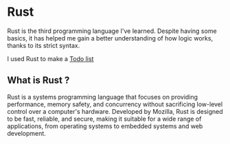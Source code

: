 # Rust <Badge type="tip" text="R" />

Rust is the third programming language I've learned. Despite having some basics, it has helped me gain a better
understanding of how logic works, thanks to its strict syntax.

I used Rust to make a [Todo list](../projects/rust-todo.md)

## What is Rust ?

Rust is a systems programming language that focuses on providing performance, memory safety, and concurrency without 
sacrificing low-level control over a computer's hardware. Developed by Mozilla, Rust is designed to be fast, reliable, 
and secure, making it suitable for a wide range of applications, from operating systems to embedded systems and web 
development.